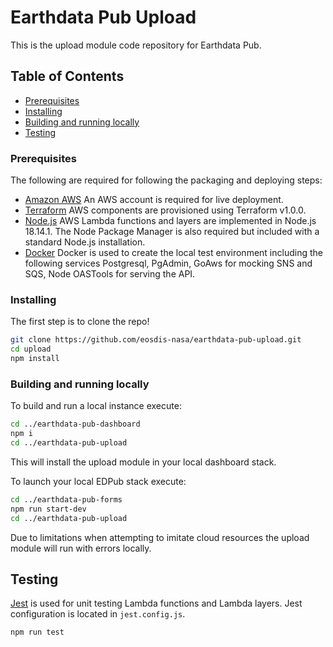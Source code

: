 # Earthdata Pub Upload

This is the upload module code repository for Earthdata Pub.

## Table of Contents

- [Prerequisites](#prerequisites)
- [Installing](#installing)
- [Building and running locally](#building-and-running-locally)
- [Testing](#testing)

### Prerequisites

The following are required for following the packaging and deploying steps:

- [Amazon AWS](https://aws.amazon.com/) An AWS account is required for live deployment.
- [Terraform](https://github.com/hashicorp/terraform) AWS components are
  provisioned using Terraform v1.0.0.
- [Node.js](https://nodejs.org/en/download/) AWS Lambda functions and layers are
  implemented in Node.js 18.14.1. The Node Package Manager is also required but included
  with a standard Node.js installation.
- [Docker](https://www.docker.com/) Docker is used to create the local test
  environment including the following services Postgresql, PgAdmin, GoAws for
  mocking SNS and SQS, Node OASTools for serving the API.

### Installing

The first step is to clone the repo!

```bash
git clone https://github.com/eosdis-nasa/earthdata-pub-upload.git
cd upload
npm install
```

### Building and running locally

To build and run a local instance execute:

```bash
cd ../earthdata-pub-dashboard
npm i
cd ../earthdata-pub-upload
```

This will install the upload module in your local dashboard stack.

To launch your local EDPub stack execute:

```bash
cd ../earthdata-pub-forms
npm run start-dev
cd ../earthdata-pub-upload
```

Due to limitations when attempting to imitate cloud resources the upload module will run with errors locally.


## Testing

[Jest](https://jestjs.io/) is used for unit testing Lambda functions and Lambda
layers. Jest configuration is located in `jest.config.js`.

```bash
npm run test
```